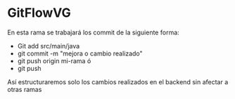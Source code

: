 # GitFlowVG
En esta rama se trabajará los commit de la siguiente forma:
  - Git add src/main/java
  - git commit -m "mejora o cambio realizado"
  - git push origin mi-rama
ó
  - git push

Así estructuraremos solo los cambios realizados en el backend sin afectar a otras ramas
